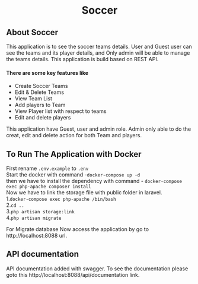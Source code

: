 <h1 align="center">Soccer</h1>


## About Soccer
This application is to see the soccer teams details. User and Guest user can see the teams and its player details, and Only admin will be able to manage the teams details. This application is build based on REST API.

#### There are some key features like
- Create Soccer Teams 
- Edit & Delete Teams 
- View Team List
- Add players to Team
- View Player list with respect to teams
- Edit and delete players


This application have Guest, user and admin role. Admin only able to do the creat, edit and delete action for both Team and players.

## To Run The Application with Docker 
First rename `.env.example` to `.env`  
Start the docker with command -`docker-compose up -d`     
then we have to install the dependency with command -  `docker-compose exec php-apache composer install`  
Now we have to link the storage file with public folder in laravel.   
1.`docker-compose exec php-apache /bin/bash `   
2.`cd ..`  
3.`php artisan storage:link`  
4.`php artisan migrate`   

For Migrate database
Now access the application by go to http://localhost:8088 url.

## API documentation

API documentation added with swagger. To see the documentation please goto this http://localhost:8088/api/documentation  link.






